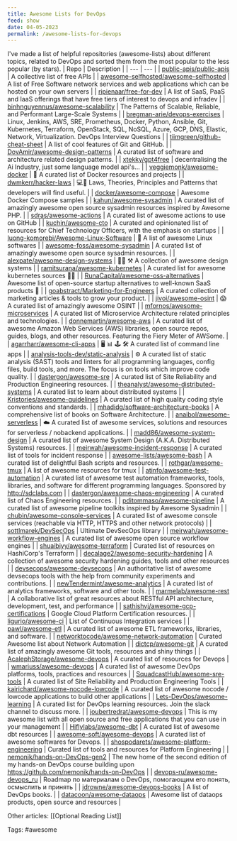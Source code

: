 ```yaml
---
title: Awesome Lists for DevOps
feed: show
date: 04-05-2023
permalink: /awesome-lists-for-devops
---
```


I've made a list of helpful repositories (awesome-lists) about different topics, related to DevOps and sorted them from the most popular to the less popular (by stars).
| Repo | Description |
| --- | --- |
| [public-apis/public-apis](https://github.com/public-apis/public-apis) | A collective list of free APIs |
| [awesome-selfhosted/awesome-selfhosted](https://github.com/awesome-selfhosted/awesome-selfhosted) | A list of Free Software network services and web applications which can be hosted on your own servers |
| [ripienaar/free-for-dev](https://github.com/ripienaar/free-for-dev) | A list of SaaS, PaaS and IaaS offerings that have free tiers of interest to devops and infradev |
| [binhnguyennus/awesome-scalability](https://github.com/binhnguyennus/awesome-scalability) | The Patterns of Scalable, Reliable, and Performant Large-Scale Systems |
| [bregman-arie/devops-exercises](https://github.com/bregman-arie/devops-exercises) | Linux, Jenkins, AWS, SRE, Prometheus, Docker, Python, Ansible, Git, Kubernetes, Terraform, OpenStack, SQL, NoSQL, Azure, GCP, DNS, Elastic, Network, Virtualization. DevOps Interview Questions |
| [tiimgreen/github-cheat-sheet](https://github.com/tiimgreen/github-cheat-sheet) | A list of cool features of Git and GitHub. |
| [DovAmir/awesome-design-patterns](https://github.com/DovAmir/awesome-design-patterns) | A curated list of software and architecture related design patterns. |
| [xtekky/gpt4free](https://github.com/xtekky/gpt4free) | decentralising the Ai Industry, just some language model api's... |
| [veggiemonk/awesome-docker](https://github.com/veggiemonk/awesome-docker) | :whale: A curated list of Docker resources and projects |
| [dwmkerr/hacker-laws](https://github.com/dwmkerr/hacker-laws) | 💻📖 Laws, Theories, Principles and Patterns that developers will find useful. |
| [docker/awesome-compose](https://github.com/docker/awesome-compose) | Awesome Docker Compose samples |
| [kahun/awesome-sysadmin](https://github.com/kahun/awesome-sysadmin) | A curated list of amazingly awesome open source sysadmin resources inspired by Awesome PHP. |
| [sdras/awesome-actions](https://github.com/sdras/awesome-actions) | A curated list of awesome actions to use on GitHub |
| [kuchin/awesome-cto](https://github.com/kuchin/awesome-cto) | A curated and opinionated list of resources for Chief Technology Officers, with the emphasis on startups |
| [luong-komorebi/Awesome-Linux-Software](https://github.com/luong-komorebi/Awesome-Linux-Software) | 🐧 A list of awesome Linux softwares  |
| [awesome-foss/awesome-sysadmin](https://github.com/awesome-foss/awesome-sysadmin) | A curated list of amazingly awesome open source sysadmin resources. |
| [alexpate/awesome-design-systems](https://github.com/alexpate/awesome-design-systems) | 💅🏻 ⚒ A collection of awesome design systems |
| [ramitsurana/awesome-kubernetes](https://github.com/ramitsurana/awesome-kubernetes) | A curated list for awesome kubernetes sources :ship::tada: |
| [RunaCapital/awesome-oss-alternatives](https://github.com/RunaCapital/awesome-oss-alternatives) | Awesome list of open-source startup alternatives to well-known SaaS products 🚀 |
| [goabstract/Marketing-for-Engineers](https://github.com/goabstract/Marketing-for-Engineers) | A curated collection of marketing articles & tools to grow your product.  |
| [jivoi/awesome-osint](https://github.com/jivoi/awesome-osint) | :scream: A curated list of amazingly awesome OSINT |
| [mfornos/awesome-microservices](https://github.com/mfornos/awesome-microservices) | A curated list of Microservice Architecture related principles and technologies. |
| [donnemartin/awesome-aws](https://github.com/donnemartin/awesome-aws) | A curated list of awesome Amazon Web Services (AWS) libraries, open source repos, guides, blogs, and other resources.  Featuring the Fiery Meter of AWSome. |
| [agarrharr/awesome-cli-apps](https://github.com/agarrharr/awesome-cli-apps) | 🖥 📊 🕹 🛠 A curated list of command line apps |
| [analysis-tools-dev/static-analysis](https://github.com/analysis-tools-dev/static-analysis) | ⚙️ A curated list of static analysis (SAST) tools and linters for all programming languages, config files, build tools, and more. The focus is on tools which improve code quality. |
| [dastergon/awesome-sre](https://github.com/dastergon/awesome-sre) | A curated list of Site Reliability and Production Engineering resources. |
| [theanalyst/awesome-distributed-systems](https://github.com/theanalyst/awesome-distributed-systems) | A curated list to learn about distributed systems |
| [Kristories/awesome-guidelines](https://github.com/Kristories/awesome-guidelines) | A curated list of high quality coding style conventions and standards. |
| [mhadidg/software-architecture-books](https://github.com/mhadidg/software-architecture-books) | A comprehensive list of books on Software Architecture. |
| [anaibol/awesome-serverless](https://github.com/anaibol/awesome-serverless) | :cloud: A curated list of awesome services, solutions and resources for serverless / nobackend applications. |
| [madd86/awesome-system-design](https://github.com/madd86/awesome-system-design) | A curated list of awesome System Design (A.K.A. Distributed Systems) resources.  |
| [meirwah/awesome-incident-response](https://github.com/meirwah/awesome-incident-response) | A curated list of tools for incident response |
| [awesome-lists/awesome-bash](https://github.com/awesome-lists/awesome-bash) | A curated list of delightful Bash scripts and resources. |
| [rothgar/awesome-tmux](https://github.com/rothgar/awesome-tmux) | A list of awesome resources for tmux |
| [atinfo/awesome-test-automation](https://github.com/atinfo/awesome-test-automation) | A curated list of awesome test automation frameworks, tools, libraries, and software for different programming languages. Sponsored by http://sdclabs.com |
| [dastergon/awesome-chaos-engineering](https://github.com/dastergon/awesome-chaos-engineering) | A curated list of Chaos Engineering resources. |
| [pditommaso/awesome-pipeline](https://github.com/pditommaso/awesome-pipeline) | A curated list of awesome pipeline toolkits inspired by Awesome Sysadmin |
| [chubin/awesome-console-services](https://github.com/chubin/awesome-console-services) | A curated list of awesome console services (reachable via HTTP, HTTPS and other network protocols) |
| [sottlmarek/DevSecOps](https://github.com/sottlmarek/DevSecOps) | Ultimate DevSecOps library |
| [meirwah/awesome-workflow-engines](https://github.com/meirwah/awesome-workflow-engines) | A curated list of awesome open source workflow engines |
| [shuaibiyy/awesome-terraform](https://github.com/shuaibiyy/awesome-terraform) | Curated list of resources on HashiCorp's Terraform |
| [decalage2/awesome-security-hardening](https://github.com/decalage2/awesome-security-hardening) | A collection of awesome security hardening guides, tools and other resources |
| [devsecops/awesome-devsecops](https://github.com/devsecops/awesome-devsecops) | An authoritative list of awesome devsecops tools with the help from community experiments and contributions. |
| [newTendermint/awesome-analytics](https://github.com/newTendermint/awesome-analytics) | A curated list of analytics frameworks, software and other tools. |
| [marmelab/awesome-rest](https://github.com/marmelab/awesome-rest) | A collaborative list of great resources about RESTful API architecture, development, test, and performance |
| [sathishvj/awesome-gcp-certifications](https://github.com/sathishvj/awesome-gcp-certifications) | Google Cloud Platform Certification resources. |
| [ligurio/awesome-ci](https://github.com/ligurio/awesome-ci) | List of Continuous Integration services |
| [pawl/awesome-etl](https://github.com/pawl/awesome-etl) | A curated list of awesome ETL frameworks, libraries, and software. |
| [networktocode/awesome-network-automation](https://github.com/networktocode/awesome-network-automation) | Curated Awesome list about Network Automation |
| [dictcp/awesome-git](https://github.com/dictcp/awesome-git) | A curated list of amazingly awesome Git tools, resources and shiny things |
| [AcalephStorage/awesome-devops](https://github.com/AcalephStorage/awesome-devops) | A curated list of resources for Devops |
| [wmariuss/awesome-devops](https://github.com/wmariuss/awesome-devops) | A curated list of awesome DevOps platforms, tools, practices and resources |
| [SquadcastHub/awesome-sre-tools](https://github.com/SquadcastHub/awesome-sre-tools) | A curated list of Site Reliability and Production Engineering Tools |
| [kairichard/awesome-nocode-lowcode](https://github.com/kairichard/awesome-nocode-lowcode) | A curated list of awesome nocode / lowcode applications to build other applications |
| [Lets-DevOps/awesome-learning](https://github.com/Lets-DevOps/awesome-learning) | A curated list for DevOps learning resources. Join the slack channel to discuss more. |
| [joubertredrat/awesome-devops](https://github.com/joubertredrat/awesome-devops) | This is my awesome list with all open source and free applications that you can use in your management |
| [Hiflylabs/awesome-dbt](https://github.com/Hiflylabs/awesome-dbt) | A curated list of awesome dbt resources  |
| [awesome-soft/awesome-devops](https://github.com/awesome-soft/awesome-devops) | A curated list of awesome softwares for Devops. |
| [shospodarets/awesome-platform-engineering](https://github.com/shospodarets/awesome-platform-engineering) | Curated list of tools and resources for Platform Engineering |
| [nemonik/hands-on-DevOps-gen2](https://github.com/nemonik/hands-on-DevOps-gen2) | The new home of the second edition of my hands-on DevOps course building upon https://github.com/nemonik/hands-on-DevOps |
| [devops-ru/awesome-devops_ru](https://github.com/devops-ru/awesome-devops_ru) | Roadmap по материалам о DevOps, помогающим его понять, осмыслить и принять |
| [jdrowne/awesome-devops-books](https://github.com/jdrowne/awesome-devops-books) | A list of DevOps books. |
| [datacoon/awesome-dataops](https://github.com/datacoon/awesome-dataops) | Awesome list of dataops products, open source and resources |

Other articles: [[Optional Reading List]]

Tags: #awesome